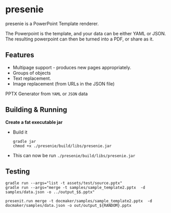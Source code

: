# presenie

presenie is a PowerPoint Template renderer.

The Powerpoint is the template, and your data can be either YAML or JSON.
The resulting powerpoint can then be turned into a PDF, or share as it.

## Features

- Multipage support - produces new pages appropriately.
- Groups of objects
- Text replacement.
- Image replacement (from URLs in the JSON file)

PPTX Generator from `YAML` or `JSON` data

## Building & Running

**Create a fat executable jar**
* Build it
    ```
    gradle jar
    chmod +x ./presenie/build/libs/presenie.jar
    ```
* This can now be run `./presenie/build/libs/presenie.jar`

## Testing
```
gradle run --args="list -t assets/test/source.pptx"
gradle run --args="merge -t samples/sample_template2.pptx  -d samples/data.json -o ../output_$$.pptx"
```

`presenit.run merge -t docmaker/samples/sample_template2.pptx  -d docmaker/samples/data.json -o out/output_${RANDOM}.pptx`
